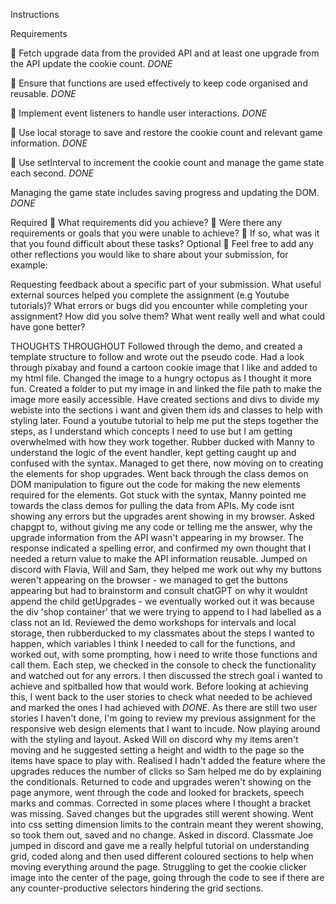 Instructions

Requirements

🎯 Fetch upgrade data from the provided API and at least one upgrade from the API update the cookie count. _DONE_

🎯 Ensure that functions are used effectively to keep code organised and reusable. _DONE_

🎯 Implement event listeners to handle user interactions. _DONE_

🎯 Use local storage to save and restore the cookie count and relevant game information. _DONE_

🎯 Use setInterval to increment the cookie count and manage the game state each second. _DONE_

Managing the game state includes saving progress and updating the DOM. _DONE_

Required
🎯 What requirements did you achieve?
🎯 Were there any requirements or goals that you were unable to achieve?
🎯 If so, what was it that you found difficult about these tasks?
Optional
🏹 Feel free to add any other reflections you would like to share about your submission, for example:

Requesting feedback about a specific part of your submission.
What useful external sources helped you complete the assignment (e.g Youtube tutorials)?
What errors or bugs did you encounter while completing your assignment? How did you solve them?
What went really well and what could have gone better?

THOUGHTS THROUGHOUT
Followed through the demo, and created a template structure to follow and wrote out the pseudo code.
Had a look through pixabay and found a cartoon cookie image that I like and added to my html file.
Changed the image to a hungry octopus as I thought it more fun.
Created a folder to put my image in and linked the file path to make the image more easily accessible.
Have created sections and divs to divide my webiste into the sections i want and given them ids and classes to help with styling later.
Found a youtube tutorial to help me put the steps together the steps, as I understand which concepts I need to use but I am getting overwhelmed with how they work together.
Rubber ducked with Manny to understand the logic of the event handler, kept getting caught up and confused with the syntax. Managed to get there, now moving on to creating the elements for shop upgrades.
Went back through the class demos on DOM manipulation to figure out the code for making the new elements required for the elements.
Got stuck with the syntax, Manny pointed me towards the class demos for pulling the data from APIs. My code isnt showing any errors but the upgrades arent showing in my browser.
Asked chapgpt to, without giving me any code or telling me the answer, why the upgrade information from the API wasn't appearing in my browser. The response indicated a spelling error, and confirmed my own thought that I needed a return value to make the API information reusable.
Jumped on discord with Flavia, Will and Sam, they helped me work out why my buttons weren't appearing on the browser - we managed to get the buttons appearing but had to brainstorm and consult chatGPT on why it wouldnt append the child getUpgrades - we eventually worked out it was because the div 'shop container' that we were trying to append to I had labelled as a class not an Id.
Reviewed the demo workshops for intervals and local storage, then rubberducked to my classmates about the steps I wanted to happen, which variables I think I needed to call for the functions, and worked out, with some prompting, how i need to write those functions and call them. Each step, we checked in the console to check the functionality and watched out for any errors.
I then discussed the strech goal i wanted to achieve and spitballed how that would work. Before looking at achieving this, I went back to the user stories to check what needed to be achieved and marked the ones I had achieved with _DONE_. As there are still two user stories I haven't done, I'm going to review my previous assignment for the responsive web design elements that I want to incude.
Now playing around with the styling and layout. Asked Will on discord why my items aren't moving and he suggested setting a height and width to the page so the items have space to play with.
Realised I hadn't added the feature where the upgrades reduces the number of clicks so Sam helped me do by explaining the conditionals.
Returned to code and upgrades weren't showing on the page anymore, went through the code and looked for brackets, speech marks and commas. Corrected in some places where I thought a bracket was missing. Saved changes but the upgrades still werent showing. Went into css setting dimension limits to the contrain meant they werent showing, so took them out, saved and no change. Asked in discord.
Classmate Joe jumped in discord and gave me a really helpful tutorial on understanding grid, coded along and then used different coloured sections to help when moving everything around the page. Struggling to get the cookie clicker image into the center of the page, going through the code to see if there are any counter-productive selectors hindering the grid sections.
